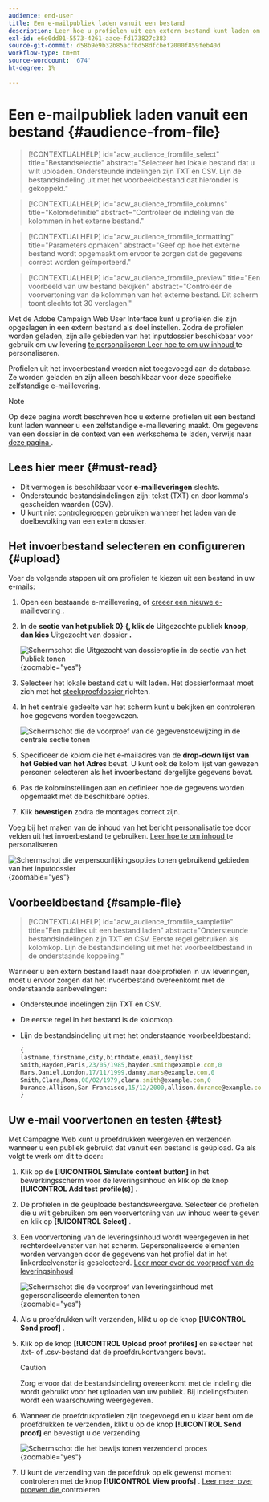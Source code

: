```yaml
---
audience: end-user
title: Een e-mailpubliek laden vanuit een bestand
description: Leer hoe u profielen uit een extern bestand kunt laden om uw e-mailpubliek te maken
exl-id: e6e0dd01-5573-4261-aace-fd173827c383
source-git-commit: d58b9e9b32b85acfbd58dfcbef2000f859feb40d
workflow-type: tm+mt
source-wordcount: '674'
ht-degree: 1%

---
```


# Een e-mailpubliek laden vanuit een bestand {#audience-from-file}

>[!CONTEXTUALHELP]
>id="acw_audience_fromfile_select"
>title="Bestandselectie"
>abstract="Selecteer het lokale bestand dat u wilt uploaden. Ondersteunde indelingen zijn TXT en CSV. Lijn de bestandsindeling uit met het voorbeeldbestand dat hieronder is gekoppeld."

>[!CONTEXTUALHELP]
>id="acw_audience_fromfile_columns"
>title="Kolomdefinitie"
>abstract="Controleer de indeling van de kolommen in het externe bestand."

>[!CONTEXTUALHELP]
>id="acw_audience_fromfile_formatting"
>title="Parameters opmaken"
>abstract="Geef op hoe het externe bestand wordt opgemaakt om ervoor te zorgen dat de gegevens correct worden geïmporteerd."

>[!CONTEXTUALHELP]
>id="acw_audience_fromfile_preview"
>title="Een voorbeeld van uw bestand bekijken"
>abstract="Controleer de voorvertoning van de kolommen van het externe bestand. Dit scherm toont slechts tot 30 verslagen."

Met de Adobe Campaign Web User Interface kunt u profielen die zijn opgeslagen in een extern bestand als doel instellen. Zodra de profielen worden geladen, zijn alle gebieden van het inputdossier beschikbaar voor gebruik om uw levering [ te personaliseren Leer hoe te om uw inhoud ](../personalization/personalize.md) te personaliseren.

Profielen uit het invoerbestand worden niet toegevoegd aan de database. Ze worden geladen en zijn alleen beschikbaar voor deze specifieke zelfstandige e-maillevering.

>[!NOTE]
>
>Op deze pagina wordt beschreven hoe u externe profielen uit een bestand kunt laden wanneer u een zelfstandige e-maillevering maakt. Om gegevens van een dossier in de context van een werkschema te laden, verwijs naar [ deze pagina ](../workflows/activities/load-file.md).

## Lees hier meer {#must-read}

* Dit vermogen is beschikbaar voor **e-mailleveringen** slechts.
* Ondersteunde bestandsindelingen zijn: tekst (TXT) en door komma&#39;s gescheiden waarden (CSV).
* U kunt niet [ controlegroepen ](control-group.md) gebruiken wanneer het laden van de doelbevolking van een extern dossier.

## Het invoerbestand selecteren en configureren {#upload}

Voer de volgende stappen uit om profielen te kiezen uit een bestand in uw e-mails:

1. Open een bestaande e-maillevering, of [ creeer een nieuwe e-maillevering ](../email/create-email.md).
1. In de **sectie van het publiek 0&rbrace; &lbrace;, klik de** Uitgezochte publiek **knoop, dan kies** Uitgezocht van dossier **.**

   ![ Schermschot die Uitgezocht van dossieroptie in de sectie van het Publiek tonen ](assets/select-from-file.png){zoomable="yes"}

1. Selecteer het lokale bestand dat u wilt laden. Het dossierformaat moet zich met het [ steekproefdossier ](#sample-file) richten.
1. In het centrale gedeelte van het scherm kunt u bekijken en controleren hoe gegevens worden toegewezen.

   ![ Schermschot die de voorproef van de gegevenstoewijzing in de centrale sectie tonen ](assets/select-from-file-map.png)

1. Specificeer de kolom die het e-mailadres van de **drop-down lijst van het Gebied van het Adres** bevat. U kunt ook de kolom lijst van gewezen personen selecteren als het invoerbestand dergelijke gegevens bevat.
1. Pas de kolominstellingen aan en definieer hoe de gegevens worden opgemaakt met de beschikbare opties.
1. Klik **bevestigen** zodra de montages correct zijn.

Voeg bij het maken van de inhoud van het bericht personalisatie toe door velden uit het invoerbestand te gebruiken. [ Leer hoe te om inhoud ](../personalization/personalize.md) te personaliseren

![ Schermschot die verpersoonlijkingsopties tonen gebruikend gebieden van het inputdossier ](assets/select-external-perso.png){zoomable="yes"}

## Voorbeeldbestand {#sample-file}

>[!CONTEXTUALHELP]
>id="acw_audience_fromfile_samplefile"
>title="Een publiek uit een bestand laden"
>abstract="Ondersteunde bestandsindelingen zijn TXT en CSV. Eerste regel gebruiken als kolomkop. Lijn de bestandsindeling uit met het voorbeeldbestand in de onderstaande koppeling."

Wanneer u een extern bestand laadt naar doelprofielen in uw leveringen, moet u ervoor zorgen dat het invoerbestand overeenkomt met de onderstaande aanbevelingen:

* Ondersteunde indelingen zijn TXT en CSV.
* De eerste regel in het bestand is de kolomkop.
* Lijn de bestandsindeling uit met het onderstaande voorbeeldbestand:

  ```javascript
  {
  lastname,firstname,city,birthdate,email,denylist
  Smith,Hayden,Paris,23/05/1985,hayden.smith@example.com,0
  Mars,Daniel,London,17/11/1999,danny.mars@example.com,0
  Smith,Clara,Roma,08/02/1979,clara.smith@example.com,0
  Durance,Allison,San Francisco,15/12/2000,allison.durance@example.com,1
  }
  ```

## Uw e-mail voorvertonen en testen {#test}

Met Campagne Web kunt u proefdrukken weergeven en verzenden wanneer u een publiek gebruikt dat vanuit een bestand is geüpload. Ga als volgt te werk om dit te doen:

1. Klik op de **[!UICONTROL Simulate content button]** in het bewerkingsscherm voor de leveringsinhoud en klik op de knop **[!UICONTROL Add test profile(s)]** .

1. De profielen in de geüploade bestandsweergave. Selecteer de profielen die u wilt gebruiken om een voorvertoning van uw inhoud weer te geven en klik op **[!UICONTROL Select]** .

1. Een voorvertoning van de leveringsinhoud wordt weergegeven in het rechterdeelvenster van het scherm. Gepersonaliseerde elementen worden vervangen door de gegevens van het profiel dat in het linkerdeelvenster is geselecteerd. [ Leer meer over de voorproef van de leveringsinhoud ](../preview-test/preview-content.md)

   ![ Schermschot die de voorproef van leveringsinhoud met gepersonaliseerde elementen tonen ](assets/file-upload-preview.png){zoomable="yes"}

1. Als u proefdrukken wilt verzenden, klikt u op de knop **[!UICONTROL Send proof]** .

1. Klik op de knop **[!UICONTROL Upload proof profiles]** en selecteer het .txt- of .csv-bestand dat de proefdrukontvangers bevat.

   >[!CAUTION]
   >
   >Zorg ervoor dat de bestandsindeling overeenkomt met de indeling die wordt gebruikt voor het uploaden van uw publiek. Bij indelingsfouten wordt een waarschuwing weergegeven.

1. Wanneer de proefdrukprofielen zijn toegevoegd en u klaar bent om de proefdrukken te verzenden, klikt u op de knop **[!UICONTROL Send proof]** en bevestigt u de verzending.

   ![ Schermschot die het bewijs tonen verzendend proces ](assets/file-upload-test.png){zoomable="yes"}

1. U kunt de verzending van de proefdruk op elk gewenst moment controleren met de knop **[!UICONTROL View proofs]** . [ Leer meer over proeven die ](../preview-test/test-deliveries.md#access-test-deliveries) controleren
